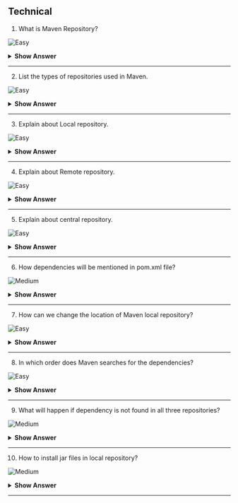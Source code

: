 ## Technical

1. What is Maven  Repository?

![Easy](https://github.com/revaturelabs/interviewquestions/blob/dev/ComplexityTags/simple%20(2).svg)

<details> <summary> <b> Show Answer </b> </summary>

<blockquote> 
	
- A Maven Repository is a location, generally on a filesystem (either remote or local), where Maven artifacts are stored and managed.
- In Maven terminology, a repository is a directory where all the project jars, library jar, plugins or any other project specific artifacts are stored and can be used by Maven easily.
	
</blockquote> 

</details>

---

2. List the types of repositories used in Maven.

![Easy](https://github.com/revaturelabs/interviewquestions/blob/dev/ComplexityTags/simple%20(2).svg)

<details> <summary> <b> Show Answer </b> </summary>

<blockquote> 

- Local repository - present in developer's machine.
- Remote repository - hosted on intranet web server to be used by companies in their own premises.
- Central repository - present in Maven community.

</details>
	
</blockquote> 

---

3. Explain about Local repository.

![Easy](https://github.com/revaturelabs/interviewquestions/blob/dev/ComplexityTags/simple%20(2).svg)

<details> <summary> <b> Show Answer </b> </summary>

<blockquote> 

- Maven stores all the project jar files or dependencies, by default the folder name is .m2. Which refers to developer machine. All the materials related to project will be stored in this repository.

</blockquote> 
	
</details>

---

4. Explain about Remote repository.

![Easy](https://github.com/revaturelabs/interviewquestions/blob/dev/ComplexityTags/simple%20(2).svg)

<details> <summary> <b> Show Answer </b> </summary>

<blockquote> 

- Which refers to the repository hosted on intranet web server to be used by companies in their own premises. Used when Maven needs to download the dependencies.
- Remote repository work exactly same way as Maven’s central repository. Whenever an artifact is needed, it is downloaded to developer’s local repository and then it is used.
	
</blockquote> 

</details>

---

5. Explain about central repository.

![Easy](https://github.com/revaturelabs/interviewquestions/blob/dev/ComplexityTags/simple%20(2).svg)

<details> <summary> <b> Show Answer </b> </summary>
	
<blockquote> 

- It was used to downlaod the dependencies, When there is a need and which was not there in local repository.  
- It is the default location for Maven to download all the project dependency libraries.
	
</blockquote> 

</details>

---

6. How dependencies will be mentioned in pom.xml file?

![Medium](https://github.com/revaturelabs/interviewquestions/blob/dev/ComplexityTags/Medium%20(2).svg)

<details> <summary> <b> Show Answer </b> </summary>
	
<blockquote> 

	
```java

	<dependency>
	<groupId>com.baeldung</groupId>
	<artifactId>custom-project</artifactId>
	<version>1.3.2</version>
	<type>pom</type>
	<scope>import</scope>
	</dependency>
```
</blockquote> 


</details>

--- 

7. How can we change the location of Maven local repository?

![Easy](https://github.com/revaturelabs/interviewquestions/blob/dev/ComplexityTags/simple%20(2).svg)

<details> <summary> <b> Show Answer </b> </summary>
	
<blockquote> 

We can change the location of Maven local repository by changing the settings.xml file.

</details>

</blockquote> 

---

8. In which order does Maven searches for the dependencies?

![Easy](https://github.com/revaturelabs/interviewquestions/blob/dev/ComplexityTags/simple%20(2).svg)

<details> <summary> <b> Show Answer </b> </summary>
	
<blockquote> 

local repository  ->  central repository -> remote repository

</blockquote> 

</details>

---

9. What will happen if dependency is not found in all three repositories?

![Medium](https://github.com/revaturelabs/interviewquestions/blob/dev/ComplexityTags/Medium%20(2).svg)

<details> <summary> <b> Show Answer </b> </summary>
	
<blockquote> 

If the dependencies are not found, Maven stops processing and throws an error. 
	
</blockquote> 

</details>

---

10. How to install jar files in local repository?

![Medium](https://github.com/revaturelabs/interviewquestions/blob/dev/ComplexityTags/Medium%20(2).svg)

<details> <summary> <b> Show Answer </b> </summary>
	
<blockquote> 

- Jar files will be installed in local repository by using the command <code> mvn install </code>.
- Manually also it can be installed by using the plugin `install-file-Dfile =<file path> `.

</blockquote> 

</details>

---
